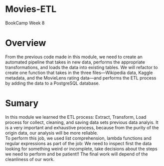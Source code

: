 # Movies-ETL
BookCamp Week 8 
# Overview
From the previous code made in this module,  we need to create an automated pipeline that takes in new data, performs the appropriate transformations, and loads the data into existing tables. We will refactor  to create one function that takes in the three files—Wikipedia data, Kaggle metadata, and the MovieLens rating data—and performs the ETL process by adding the data to a PostgreSQL database.

# Sumary 
In this  module we learned the ETL process: Extract, Transform, Load process for collect, cleaning, and saving data sets previous data analyis. It is a very important and exhaustive process,  because from the purity of the origin data, our analysis will be more reliable.  
To perform this job, we used list comprehension, lambda functions and regular expressions as part of the job: We need to inspect first the data looking for something weird or incomplete, take decisions about the steps we need to perform and be patient!! The final work will depend of the cleanliness of our work.




